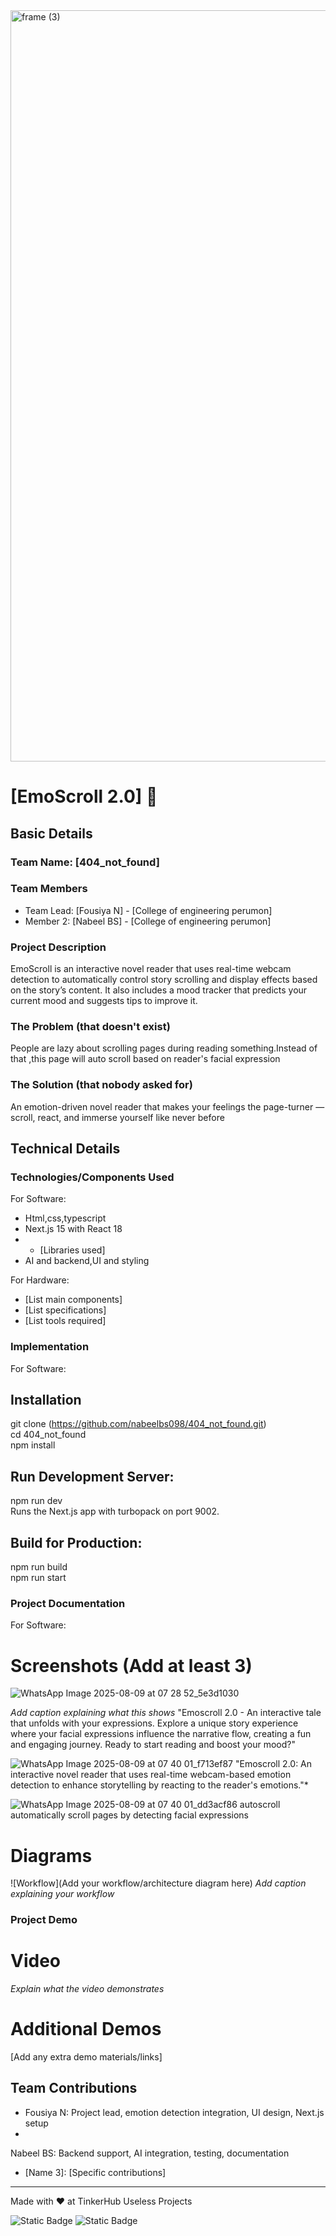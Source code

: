 <img width="3188" height="1202" alt="frame (3)" src="https://github.com/user-attachments/assets/517ad8e9-ad22-457d-9538-a9e62d137cd7" />


# [EmoScroll 2.0] 🎯


## Basic Details
### Team Name: [404_not_found]


### Team Members
- Team Lead: [Fousiya N] - [College of engineering perumon]
- Member 2: [Nabeel BS] - [College of engineering perumon]

### Project Description

EmoScroll is an interactive novel reader that uses real-time webcam detection to automatically control story scrolling and display effects based on the story’s content. It also includes a mood tracker that predicts your current mood and suggests tips to improve it.

### The Problem (that doesn't exist)
People are lazy about scrolling pages during reading something.Instead of that ,this page will auto scroll based on reader's facial expression

### The Solution (that nobody asked for)

An emotion-driven novel reader that makes your feelings the page-turner — scroll, react, and immerse yourself like never before 

## Technical Details
### Technologies/Components Used
For Software:
- Html,css,typescript
- Next.js 15 with React 18
- - [Libraries used]
- AI and backend,UI and styling

For Hardware:
- [List main components]
- [List specifications]
- [List tools required]

### Implementation
For Software:
## Installation

git clone (https://github.com/nabeelbs098/404_not_found.git) </br> 
cd 404_not_found </br>
npm install

## Run Development Server:

npm run dev </br>
Runs the Next.js app with turbopack on port 9002.

## Build for Production:

npm run build </br>
npm run start

### Project Documentation
For Software:

# Screenshots (Add at least 3)
![WhatsApp Image 2025-08-09 at 07 28 52_5e3d1030](https://github.com/user-attachments/assets/e4800a28-bcec-4438-b17e-b9c4210e7564)

*Add caption explaining what this shows*
"Emoscroll 2.0 - An interactive tale that unfolds with your expressions.
Explore a unique story experience where your facial expressions influence the narrative flow, creating a fun and engaging journey. Ready to start reading and boost your mood?"


![WhatsApp Image 2025-08-09 at 07 40 01_f713ef87](https://github.com/user-attachments/assets/91b794df-6a61-4e3c-b376-87dcd0d087c6)
"Emoscroll 2.0: An interactive novel reader that uses real-time webcam-based emotion detection to enhance storytelling by reacting to the reader's emotions."*

![WhatsApp Image 2025-08-09 at 07 40 01_dd3acf86](https://github.com/user-attachments/assets/22ea2cfd-c312-4c50-883a-2c1aa3760e31)
autoscroll
automatically scroll pages by detecting facial expressions

# Diagrams
![Workflow](Add your workflow/architecture diagram here)
*Add caption explaining your workflow*

### Project Demo
# Video

*Explain what the video demonstrates*

# Additional Demos
[Add any extra demo materials/links]

## Team Contributions
- Fousiya N: Project lead, emotion detection integration, UI design, Next.js setup
- 
Nabeel BS: Backend support, AI integration, testing, documentation


- [Name 3]: [Specific contributions]

---
Made with ❤️ at TinkerHub Useless Projects 

![Static Badge](https://img.shields.io/badge/TinkerHub-24?color=%23000000&link=https%3A%2F%2Fwww.tinkerhub.org%2F)
![Static Badge](https://img.shields.io/badge/UselessProjects--25-25?link=https%3A%2F%2Fwww.tinkerhub.org%2Fevents%2FQ2Q1TQKX6Q%2FUseless%2520Projects)



